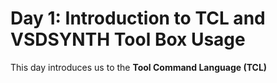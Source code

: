 
# Day 1: Introduction to TCL and VSDSYNTH Tool Box Usage
This day introduces us to the **Tool Command Language (TCL)**
